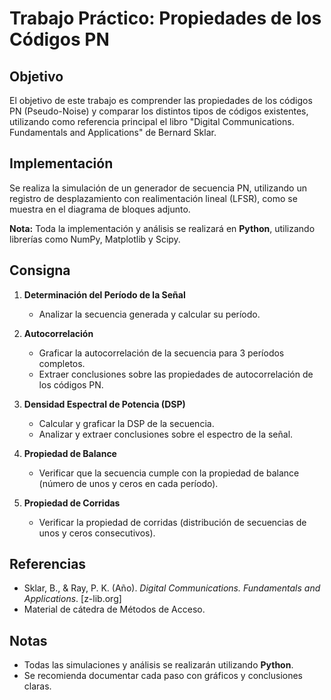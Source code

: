 # Trabajo Práctico: Propiedades de los Códigos PN

## Objetivo

El objetivo de este trabajo es comprender las propiedades de los códigos PN (Pseudo-Noise) y comparar los distintos tipos de códigos existentes, utilizando como referencia principal el libro "Digital Communications. Fundamentals and Applications" de Bernard Sklar.

## Implementación

Se realiza la simulación de un generador de secuencia PN, utilizando un registro de desplazamiento con realimentación lineal (LFSR), como se muestra en el diagrama de bloques adjunto.

**Nota:** Toda la implementación y análisis se realizará en **Python**, utilizando librerías como NumPy, Matplotlib y Scipy.

## Consigna

1. **Determinación del Período de la Señal**
   - Analizar la secuencia generada y calcular su período.

2. **Autocorrelación**
   - Graficar la autocorrelación de la secuencia para 3 períodos completos.
   - Extraer conclusiones sobre las propiedades de autocorrelación de los códigos PN.

3. **Densidad Espectral de Potencia (DSP)**
   - Calcular y graficar la DSP de la secuencia.
   - Analizar y extraer conclusiones sobre el espectro de la señal.

4. **Propiedad de Balance**
   - Verificar que la secuencia cumple con la propiedad de balance (número de unos y ceros en cada período).

5. **Propiedad de Corridas**
   - Verificar la propiedad de corridas (distribución de secuencias de unos y ceros consecutivos).

## Referencias

- Sklar, B., & Ray, P. K. (Año). *Digital Communications. Fundamentals and Applications*. [z-lib.org]
- Material de cátedra de Métodos de Acceso.

## Notas

- Todas las simulaciones y análisis se realizarán utilizando **Python**.
- Se recomienda documentar cada paso con gráficos y conclusiones claras.
